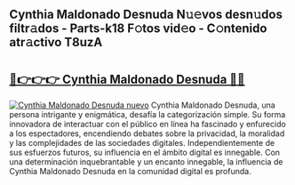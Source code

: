 ## Cynthia Maldonado Desnuda N𝚞𝚎vos desn𝚞dos filtr𝚊dos - Parts-k18 F𝚘tos vid𝚎o - C𝚘ntenido atr𝚊ctivo T8uzA

# <h2><a href="http://mb1k23i.tromn.icu/?c=Cynthia+Maldonado+Desnuda">🔗👉👉👉 Cynthia Maldonado Desnuda 🔗🔗</a></h2>

[![Cynthia Maldonado Desnuda nuevo](https://i.imgur.com/pEAQMta.gif)](http://mb1k23i.tromn.icu/?c=Cynthia+Maldonado+Desnuda)
Cynthia Maldonado Desnuda, una persona intrigante y enigmática, desafía la categorización simple. Su forma innovadora de interactuar con el público en línea ha fascinado y enfurecido a los espectadores, encendiendo debates sobre la privacidad, la moralidad y las complejidades de las sociedades digitales. Independientemente de sus esfuerzos futuros, su influencia en el ámbito digital es innegable. Con una determinación inquebrantable y un encanto innegable, la influencia de Cynthia Maldonado Desnuda en la comunidad digital es profunda.
